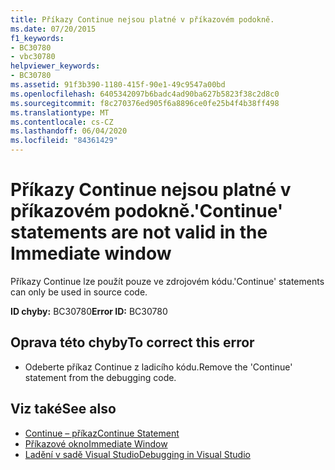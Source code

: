 ```yaml
---
title: Příkazy Continue nejsou platné v příkazovém podokně.
ms.date: 07/20/2015
f1_keywords:
- BC30780
- vbc30780
helpviewer_keywords:
- BC30780
ms.assetid: 91f3b390-1180-415f-90e1-49c9547a00bd
ms.openlocfilehash: 6405342097b6badc4ad90ba627b5823f38c2d8c0
ms.sourcegitcommit: f8c270376ed905f6a8896ce0fe25b4f4b38ff498
ms.translationtype: MT
ms.contentlocale: cs-CZ
ms.lasthandoff: 06/04/2020
ms.locfileid: "84361429"
---
```

# <a name="continue-statements-are-not-valid-in-the-immediate-window"></a><span data-ttu-id="20507-102">Příkazy Continue nejsou platné v příkazovém podokně.</span><span class="sxs-lookup"><span data-stu-id="20507-102">'Continue' statements are not valid in the Immediate window</span></span>
<span data-ttu-id="20507-103">Příkazy Continue lze použít pouze ve zdrojovém kódu.</span><span class="sxs-lookup"><span data-stu-id="20507-103">'Continue' statements can only be used in source code.</span></span>  
  
 <span data-ttu-id="20507-104">**ID chyby:** BC30780</span><span class="sxs-lookup"><span data-stu-id="20507-104">**Error ID:** BC30780</span></span>  
  
## <a name="to-correct-this-error"></a><span data-ttu-id="20507-105">Oprava této chyby</span><span class="sxs-lookup"><span data-stu-id="20507-105">To correct this error</span></span>  
  
- <span data-ttu-id="20507-106">Odeberte příkaz Continue z ladicího kódu.</span><span class="sxs-lookup"><span data-stu-id="20507-106">Remove the 'Continue' statement from the debugging code.</span></span>  
  
## <a name="see-also"></a><span data-ttu-id="20507-107">Viz také</span><span class="sxs-lookup"><span data-stu-id="20507-107">See also</span></span>

- [<span data-ttu-id="20507-108">Continue – příkaz</span><span class="sxs-lookup"><span data-stu-id="20507-108">Continue Statement</span></span>](../language-reference/statements/continue-statement.md)
- [<span data-ttu-id="20507-109">Příkazové okno</span><span class="sxs-lookup"><span data-stu-id="20507-109">Immediate Window</span></span>](/visualstudio/ide/reference/immediate-window)
- [<span data-ttu-id="20507-110">Ladění v sadě Visual Studio</span><span class="sxs-lookup"><span data-stu-id="20507-110">Debugging in Visual Studio</span></span>](/visualstudio/debugger/debugger-feature-tour)
